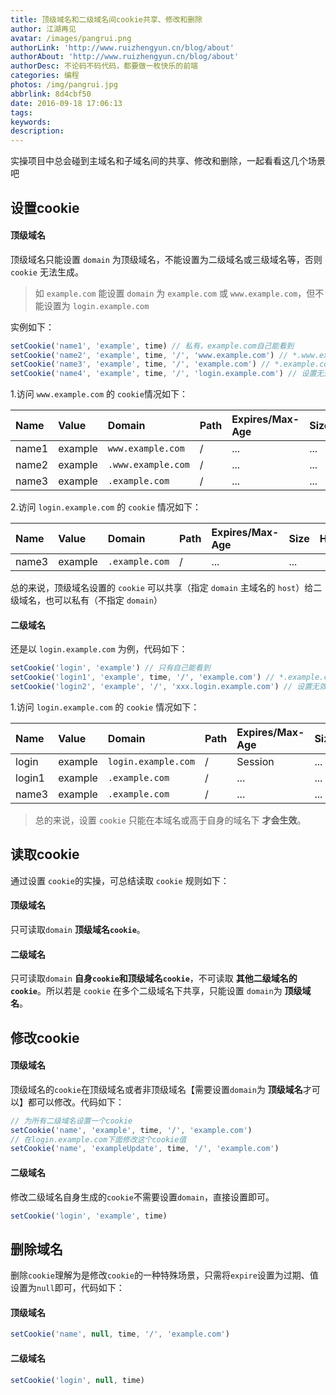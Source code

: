 ```yaml
---
title: 顶级域名和二级域名间cookie共享、修改和删除
author: 江湖再见
avatar: /images/pangrui.png
authorLink: 'http://www.ruizhengyun.cn/blog/about'
authorAbout: 'http://www.ruizhengyun.cn/blog/about'
authorDesc: 不论码不码代码，都要做一枚快乐的前端
categories: 编程
photos: /img/pangrui.jpg
abbrlink: 8d4cbf50
date: 2016-09-18 17:06:13
tags:
keywords:
description:
---
```


实操项目中总会碰到主域名和子域名间的共享、修改和删除，一起看看这几个场景吧

## 设置cookie

#### 顶级域名
顶级域名只能设置 `domain` 为顶级域名，不能设置为二级域名或三级域名等，否则 `cookie` 无法生成。

> 如 `example.com` 能设置 `domain` 为 `example.com` 或 `www.example.com`，但不能设置为 `login.example.com`

实例如下：
```javascript
setCookie('name1', 'example', time) // 私有，example.com自己能看到
setCookie('name2', 'example', time, '/', 'www.example.com') // *.www.example.com都可以看到
setCookie('name3', 'example', time, '/', 'example.com') // *.example.com都可以看到
setCookie('name4', 'example', time, '/', 'login.example.com') // 设置无效
```

1.访问 `www.example.com` 的 `cookie`情况如下：

| Name | Value | Domain | Path | Expires/Max-Age | Size | HTTP | Secure |
|:-|:-|:-|:-|:-|:-|:-|:-|
|name1|example|`www.example.com`|/|...|...|||
|name2|example|`.www.example.com`|/|...|...|||
|name3|example|`.example.com`|/|...|...|||

2.访问 `login.example.com` 的 `cookie` 情况如下：

| Name | Value | Domain | Path | Expires/Max-Age | Size | HTTP | Secure |
|:-|:-|:-|:-|:-|:-|:-|:-|
|name3|example|`.example.com`|/|...|...|||

总的来说，顶级域名设置的 `cookie` 可以共享（指定 `domain` 主域名的 `host`）给二级域名，也可以私有（不指定 `domain`）


#### 二级域名
还是以 `login.example.com` 为例，代码如下：

```javascript
setCookie('login', 'example') // 只有自己能看到
setCookie('login1', 'example', time, '/', 'example.com') // *.example.com都可以看到
setCookie('login2', 'example', '/', 'xxx.login.example.com') // 设置无效
```

1.访问 `login.example.com` 的 `cookie` 情况如下：

| Name | Value | Domain | Path | Expires/Max-Age | Size | HTTP | Secure |
|:-|:-|:-|:-|:-|:-|:-|:-|
|login|example|`login.example.com`|/|Session|...|||
|login1|example|`.example.com`|/|...|...|||
|name3|example|`.example.com`|/|...|...|||

> 总的来说，设置 `cookie` 只能在本域名或高于自身的域名下 **才会生效**。



## 读取cookie
通过设置 `cookie`的实操，可总结读取 `cookie` 规则如下：

#### 顶级域名
只可读取`domain` **顶级域名`cookie`**。

#### 二级域名
只可读取`domain` **自身`cookie`和顶级域名`cookie`**，不可读取 **其他二级域名的`cookie`**。所以若是 `cookie` 在多个二级域名下共享，只能设置 `domain`为 **顶级域名**。


## 修改cookie
#### 顶级域名
顶级域名的`cookie`在顶级域名或者非顶级域名【需要设置`domain`为 **顶级域名**才可以】都可以修改。代码如下：
```javascript
// 为所有二级域名设置一个cookie
setCookie('name', 'example', time, '/', 'example.com')
// 在login.example.com下面修改这个cookie值
setCookie('name', 'exampleUpdate', time, '/', 'example.com')
```

#### 二级域名
修改二级域名自身生成的`cookie`不需要设置`domain`，直接设置即可。
```javascript
setCookie('login', 'example', time)
```

## 删除域名
删除`cookie`理解为是修改`cookie`的一种特殊场景，只需将`expire`设置为过期、值设置为`null`即可，代码如下：

#### 顶级域名
```javascript
setCookie('name', null, time, '/', 'example.com')
```

#### 二级域名
```javascript
setCookie('login', null, time)
```